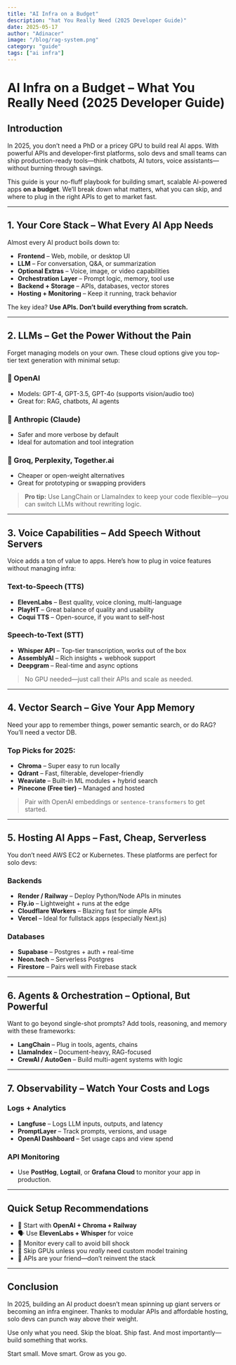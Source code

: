 ```yaml
---
title: "AI Infra on a Budget"
description: "hat You Really Need (2025 Developer Guide)"
date: 2025-05-17
author: "Adinacer"
image: "/blog/rag-system.png"
category: "guide"
tags: ["ai infra"]
---
```


# AI Infra on a Budget – What You Really Need (2025 Developer Guide)

## Introduction

In 2025, you don’t need a PhD or a pricey GPU to build real AI apps. With powerful APIs and developer-first platforms, solo devs and small teams can ship production-ready tools—think chatbots, AI tutors, voice assistants—without burning through savings.

This guide is your no-fluff playbook for building smart, scalable AI-powered apps **on a budget**. We’ll break down what matters, what you can skip, and where to plug in the right APIs to get to market fast.

---

## 1. Your Core Stack – What Every AI App Needs

Almost every AI product boils down to:

- **Frontend** – Web, mobile, or desktop UI
- **LLM** – For conversation, Q&A, or summarization
- **Optional Extras** – Voice, image, or video capabilities
- **Orchestration Layer** – Prompt logic, memory, tool use
- **Backend + Storage** – APIs, databases, vector stores
- **Hosting + Monitoring** – Keep it running, track behavior

The key idea? **Use APIs. Don’t build everything from scratch.**

---

## 2. LLMs – Get the Power Without the Pain

Forget managing models on your own. These cloud options give you top-tier text generation with minimal setup:

### 🔹 OpenAI
- Models: GPT-4, GPT-3.5, GPT-4o (supports vision/audio too)
- Great for: RAG, chatbots, AI agents

### 🔹 Anthropic (Claude)
- Safer and more verbose by default
- Ideal for automation and tool integration

### 🔹 Groq, Perplexity, Together.ai
- Cheaper or open-weight alternatives
- Great for prototyping or swapping providers

> **Pro tip:** Use LangChain or LlamaIndex to keep your code flexible—you can switch LLMs without rewriting logic.

---

## 3. Voice Capabilities – Add Speech Without Servers

Voice adds a ton of value to apps. Here’s how to plug in voice features without managing infra:

### Text-to-Speech (TTS)
- **ElevenLabs** – Best quality, voice cloning, multi-language
- **PlayHT** – Great balance of quality and usability
- **Coqui TTS** – Open-source, if you want to self-host

### Speech-to-Text (STT)
- **Whisper API** – Top-tier transcription, works out of the box
- **AssemblyAI** – Rich insights + webhook support
- **Deepgram** – Real-time and async options

> No GPU needed—just call their APIs and scale as needed.

---

## 4. Vector Search – Give Your App Memory

Need your app to remember things, power semantic search, or do RAG? You’ll need a vector DB.

### Top Picks for 2025:
- **Chroma** – Super easy to run locally
- **Qdrant** – Fast, filterable, developer-friendly
- **Weaviate** – Built-in ML modules + hybrid search
- **Pinecone (Free tier)** – Managed and hosted

> Pair with OpenAI embeddings or `sentence-transformers` to get started.

---

## 5. Hosting AI Apps – Fast, Cheap, Serverless

You don’t need AWS EC2 or Kubernetes. These platforms are perfect for solo devs:

### Backends
- **Render / Railway** – Deploy Python/Node APIs in minutes
- **Fly.io** – Lightweight + runs at the edge
- **Cloudflare Workers** – Blazing fast for simple APIs
- **Vercel** – Ideal for fullstack apps (especially Next.js)

### Databases
- **Supabase** – Postgres + auth + real-time
- **Neon.tech** – Serverless Postgres
- **Firestore** – Pairs well with Firebase stack

---

## 6. Agents & Orchestration – Optional, But Powerful

Want to go beyond single-shot prompts? Add tools, reasoning, and memory with these frameworks:

- **LangChain** – Plug in tools, agents, chains
- **LlamaIndex** – Document-heavy, RAG-focused
- **CrewAI / AutoGen** – Build multi-agent systems with logic

---

## 7. Observability – Watch Your Costs and Logs

### Logs + Analytics
- **Langfuse** – Logs LLM inputs, outputs, and latency
- **PromptLayer** – Track prompts, versions, and usage
- **OpenAI Dashboard** – Set usage caps and view spend

### API Monitoring
- Use **PostHog**, **Logtail**, or **Grafana Cloud** to monitor your app in production.

---

## Quick Setup Recommendations

- 🧠 Start with **OpenAI + Chroma + Railway**
- 🗣️ Use **ElevenLabs + Whisper** for voice
- 💸 Monitor every call to avoid bill shock
- 🧱 Skip GPUs unless you *really* need custom model training
- 🚀 APIs are your friend—don’t reinvent the stack

---

## Conclusion

In 2025, building an AI product doesn’t mean spinning up giant servers or becoming an infra engineer. Thanks to modular APIs and affordable hosting, solo devs can punch way above their weight.

Use only what you need. Skip the bloat. Ship fast. And most importantly—build something that works.

Start small. Move smart. Grow as you go.
